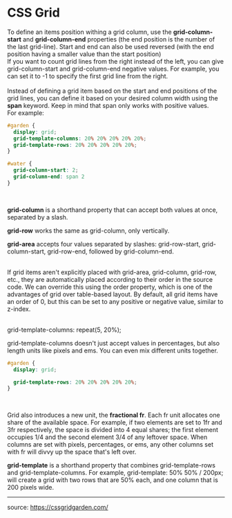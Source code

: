 # CSS Grid

To define an items position withing a grid column, use the **grid-column-start** and **grid-column-end** properties (the end position is the number of the last grid-line). Start and end can also be used reversed (with the end position having a smaller value than the start position)  
If you want to count grid lines from the right instead of the left, you can give grid-column-start and grid-column-end negative values. For example, you can set it to -1 to specify the first grid line from the right.  
<br/>
Instead of defining a grid item based on the start and end positions of the grid lines, you can define it based on your desired column width using the **span** keyword. Keep in mind that span only works with positive values.  
For example: 
```CSS
#garden {
  display: grid;
  grid-template-columns: 20% 20% 20% 20% 20%;
  grid-template-rows: 20% 20% 20% 20% 20%;
}

#water {
  grid-column-start: 2;
  grid-column-end: span 2
}
```  
<br/>

**grid-column** is a shorthand property that can accept both values at once, separated by a slash.

**grid-row** works the same as grid-column, only vertically.  

**grid-area** accepts four values separated by slashes: grid-row-start, grid-column-start, grid-row-end, followed by grid-column-end.  
<br/>



If grid items aren't explicitly placed with grid-area, grid-column, grid-row, etc., they are automatically placed according to their order in the source code. We can override this using the order property, which is one of the advantages of grid over table-based layout.
By default, all grid items have an order of 0, but this can be set to any positive or negative value, similar to z-index.  
<br/>

grid-template-columns: repeat(5, 20%);  
  
grid-template-columns doesn't just accept values in percentages, but also length units like pixels and ems. You can even mix different units together.
```CSS
#garden {
  display: grid;

  grid-template-rows: 20% 20% 20% 20% 20%;
}
```  
<br>

Grid also introduces a new unit, the **fractional fr**. Each fr unit allocates one share of the available space. For example, if two elements are set to 1fr and 3fr respectively, the space is divided into 4 equal shares; the first element occupies 1/4 and the second element 3/4 of any leftover space.
When columns are set with pixels, percentages, or ems, any other columns set with fr will divvy up the space that's left over.  

**grid-template** is a shorthand property that combines grid-template-rows and grid-template-columns.
For example, grid-template: 50% 50% / 200px; will create a grid with two rows that are 50% each, and one column that is 200 pixels wide.


--------
source: https://cssgridgarden.com/